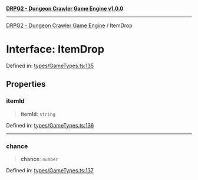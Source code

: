 [**DRPG2 - Dungeon Crawler Game Engine v1.0.0**](../README.md)

***

[DRPG2 - Dungeon Crawler Game Engine](../globals.md) / ItemDrop

# Interface: ItemDrop

Defined in: [types/GameTypes.ts:135](https://github.com/the4ofus/drpg2/blob/main/src/types/GameTypes.ts#L135)

## Properties

### itemId

> **itemId**: `string`

Defined in: [types/GameTypes.ts:136](https://github.com/the4ofus/drpg2/blob/main/src/types/GameTypes.ts#L136)

***

### chance

> **chance**: `number`

Defined in: [types/GameTypes.ts:137](https://github.com/the4ofus/drpg2/blob/main/src/types/GameTypes.ts#L137)
